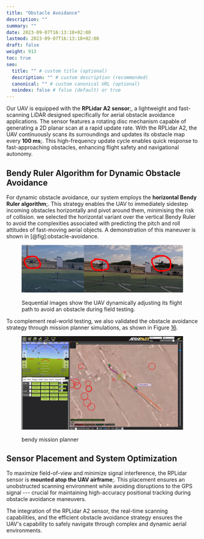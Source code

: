 ```yaml
---
title: "Obstacle Avoidance"
description: ""
summary: ""
date: 2023-09-07T16:13:18+02:00
lastmod: 2023-09-07T16:13:18+02:00
draft: false
weight: 913
toc: true
seo:
  title: "" # custom title (optional)
  description: "" # custom description (recommended)
  canonical: "" # custom canonical URL (optional)
  noindex: false # false (default) or true
---
```


Our UAV is equipped with the **RPLidar A2 sensor**;, a lightweight and
fast-scanning LiDAR designed specifically for aerial obstacle avoidance
applications. The sensor features a rotating disc mechanism capable of
generating a 2D planar scan at a rapid update rate. With the RPLidar A2,
the UAV continuously scans its surroundings and updates its obstacle map
every **100 ms**;. This high-frequency update cycle enables quick
response to fast-approaching obstacles, enhancing flight safety and
navigational autonomy.

## Bendy Ruler Algorithm for Dynamic Obstacle Avoidance

For dynamic obstacle avoidance, our system employs the **horizontal
Bendy Ruler algorithm**;. This strategy enables the UAV to immediately
sidestep incoming obstacles horizontally and pivot around them,
minimising the risk of collision. we selected the horizontal variant
over the vertical Bendy Ruler to avoid the complexities associated with
predicting the pitch and roll attitudes of fast-moving aerial objects. A
demonstration of this maneuver is shown in [@fig]:obstacle-avoidance.

<figure>

![](uav-obstacle-avoidance.PNG)

<figcaption><p>Sequential images show the UAV dynamically adjusting its
flight path to avoid an obstacle during field testing.</p></figcaption>
</figure>


To complement real-world testing, we also validated the obstacle
avoidance strategy through mission planner simulations, as shown in
Figure [16](#bendy_mission_planner).

<figure>

![](bendy_mission_planner.PNG)

<figcaption><p>bendy mission planner</p></figcaption>
</figure>


## Sensor Placement and System Optimization

To maximize field-of-view and minimize signal interference, the RPLidar
sensor is **mounted atop the UAV airframe**;. This placement ensures an
unobstructed scanning environment while avoiding disruptions to the GPS
signal --- crucial for maintaining high-accuracy positional tracking
during obstacle avoidance maneuvers.

The integration of the RPLidar A2 sensor, the real-time scanning
capabilities, and the efficient obstacle avoidance strategy ensures the
UAV's capability to safely navigate through complex and dynamic aerial
environments.
